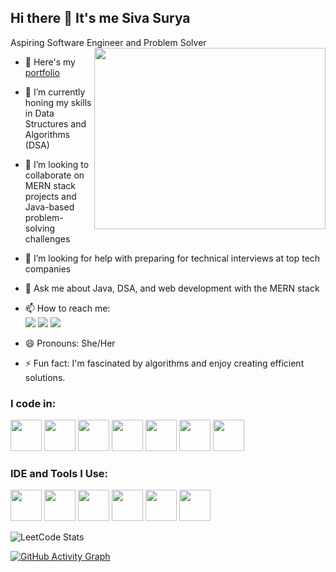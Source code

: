 
## Hi there 👋 It's me Siva Surya
Aspiring Software Engineer and Problem Solver
<img align="right" width="370" height="290" src="https://www.mywebworld.in/wp-content/uploads/2018/05/web-design-kerala.gif">

- 🔭 Here's my [portfolio](https://sivasurya0907.github.io/PortFolio/)
- 🌱 I’m currently honing my skills in Data Structures and Algorithms (DSA)
- 👯 I’m looking to collaborate on MERN stack projects and Java-based problem-solving challenges
- 🤔 I’m looking for help with preparing for technical interviews at top tech companies
- 💬 Ask me about Java, DSA, and web development with the MERN stack
- 📫 How to reach me:
  <br /> [<img src="https://img.shields.io/badge/LinkedIn-0077B5?style=for-the-badge&logo=linkedin&logoColor=white" />](https://www.linkedin.com/in/siva-surya-b-a7254924a/) [<img src="https://img.shields.io/badge/GitHub-181717?style=for-the-badge&logo=github&logoColor=white" />](https://github.com/sivasurya0907)
[<img src="https://img.shields.io/badge/Email-D14836?style=for-the-badge&logo=gmail&logoColor=white" />](mailto:itssuryaofficial17@gmail.com)

- 😄 Pronouns: She/Her
- ⚡ Fun fact: I'm fascinated by algorithms and enjoy creating efficient solutions.

### I code in:
<img height="50" width="50" src="https://img.icons8.com/color/48/000000/java-coffee-cup-logo.png" /> <img height="50" width="50" src="https://img.icons8.com/color/48/000000/javascript.png" /> <img height="50" width="50" src="https://img.icons8.com/color/48/000000/react-native.png"/> <img height="50" width="50" src="https://img.icons8.com/color/48/000000/nodejs.png"/> <img height="50" width="50" src="https://img.icons8.com/color/48/000000/mongodb.png"/> <img height="50" width="50" src="https://img.icons8.com/color/48/000000/html-5.png" /> <img height="50" width="50" src="https://img.icons8.com/color/48/000000/css3.png" />

### IDE and Tools I Use:
<img height="50" width="50" src="https://img.icons8.com/color/48/000000/visual-studio-code-2019.png"/> <img height="50" width="50" src="https://img.icons8.com/color/48/000000/intellij-idea.png"/> <img height="50" width="50" src="https://img.icons8.com/color/50/000000/git.png"/> <img height="50" width="50" src="https://img.icons8.com/color/48/000000/nodejs.png"/> <img height="50" width="50" src="https://img.icons8.com/color/48/000000/mongodb.png"/> <img height="50" width="50" src="https://img.icons8.com/color/48/000000/react-native.png"/>


![LeetCode Stats](https://leetcard.jacoblin.cool/Siva-Surya?theme=dark&font=Exo%202&ext=heatmap)

[![GitHub Activity Graph](https://github-readme-activity-graph.vercel.app/graph?username=sivasurya0907&bg_color=000000&color=f0d528&line=14d220&point=44d228&area=true&hide_border=true)](https://github.com/ashutosh00710/github-readme-activity-graph)
